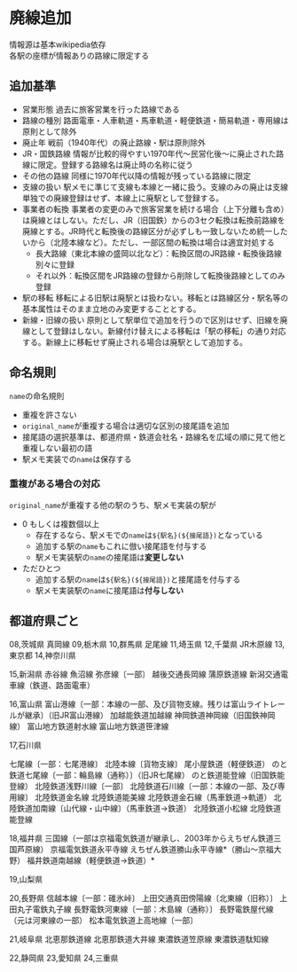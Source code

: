 # 廃線追加

情報源は基本wikipedia依存  
各駅の座標が情報ありの路線に限定する

## 追加基準

- 営業形態
    過去に旅客営業を行った路線である
- 路線の種別
    路面電車・人車軌道・馬車軌道・軽便鉄道・簡易軌道・専用線は原則として除外
- 廃止年
    戦前（1940年代）の廃止路線・駅は原則除外
- JR・国鉄路線
    情報が比較的得やすい1970年代～民営化後～に廃止された路線に限定。登録する路線名は廃止時の名称に従う
- その他の路線
    同様に1970年代以降の情報が残っている路線に限定
- 支線の扱い
    駅メモに準じて支線も本線と一緒に扱う。支線のみの廃止は支線単独での廃線登録はせず、本線上に廃駅として登録する。
- 事業者の転換
    事業者の変更のみで旅客営業を続ける場合（上下分離も含め）は廃線とはしない。ただし、JR（旧国鉄）からの3セク転換は転換前路線を廃線とする。JR時代と転換後の路線区分が必ずしも一致しないため統一したいから（北陸本線など）。ただし、一部区間の転換は場合は適宜対処する
    - 長大路線（東北本線の盛岡以北など）：転換区間のJR路線・転換後路線別々に登録
    - それ以外：転換区間をJR路線の登録から削除して転換後路線としてのみ登録
- 駅の移転
    移転による旧駅は廃駅とは扱わない。移転とは路線区分・駅名等の基本属性はそのまま立地のみ変更することとする。
- 新線・旧線の扱い
    原則として駅単位で追加を行うので区別はせず、旧線を廃線として登録はしない。新線付け替えによる移転は「駅の移転」の通り対応する。新線上に移転せず廃止される場合は廃駅として追加する。

## 命名規則

`name`の命名規則

- 重複を許さない
- `original_name`が重複する場合は適切な区別の接尾語を追加
- 接尾語の選択基準は、都道府県・鉄道会社名・路線名を広域の順に見て他と重複しない最初の語
- 駅メモ実装での`name`は保存する

### 重複がある場合の対応

`original_name`が重複する他の駅のうち、駅メモ実装の駅が

- 0 もしくは複数個以上
    - 存在するなら、駅メモでの`name`は`${駅名}(${接尾語})`となっている
    - 追加する駅の`name`もこれに倣い接尾語を付与する
    - 駅メモ実装駅の`name`の接尾語は**変更しない**
- ただひとつ
    - 追加する駅の`name`は`${駅名}(${接尾語})`と接尾語を付与する
    - 駅メモ実装駅の`name`に接尾語は**付与しない**

## 都道府県ごと

08,茨城県
真岡線
09,栃木県
10,群馬県
足尾線
11,埼玉県
12,千葉県
JR木原線
13,東京都
14,神奈川県

15,新潟県
赤谷線
魚沼線
弥彦線〔一部〕
越後交通長岡線
蒲原鉄道線
新潟交通電車線（鉄道、路面電車）

16,富山県
富山港線〔一部：本線の一部、及び貨物支線。残りは富山ライトレールが継承〕（旧JR富山港線）
加越能鉄道加越線
神岡鉄道神岡線（旧国鉄神岡線）
富山地方鉄道射水線
富山地方鉄道笹津線

17,石川県

七尾線〔一部：七尾港線〕
北陸本線〔貨物支線〕
尾小屋鉄道（軽便鉄道）
のと鉄道七尾線〔一部：輪島線（通称）〕（旧JR七尾線）
のと鉄道能登線（旧国鉄能登線）
北陸鉄道浅野川線〔一部〕
北陸鉄道石川線〔一部：本線の一部、及び専用線〕
北陸鉄道金名線
北陸鉄道能美線
北陸鉄道金石線（馬車鉄道→軌道）
北陸鉄道加南線〔山代線・山中線〕（馬車鉄道→鉄道）
北陸鉄道小松線
北陸鉄道能登線

18,福井県
三国線（一部は京福電気鉄道が継承し、2003年からえちぜん鉄道三国芦原線）
京福電気鉄道永平寺線
えちぜん鉄道勝山永平寺線*（勝山～京福大野）
福井鉄道南越線（軽便鉄道→鉄道）*

19,山梨県

20,長野県
信越本線〔一部：碓氷峠〕
上田交通真田傍陽線〔北東線（旧称）〕
上田丸子電鉄丸子線
長野電鉄河東線〔一部：木島線（通称）〕
長野電鉄屋代線（元は河東線の一部）
松本電気鉄道上高地線〔一部〕


21,岐阜県
北恵那鉄道線
北恵那鉄道大井線
東濃鉄道笠原線
東濃鉄道駄知線

22,静岡県
23,愛知県
24,三重県
